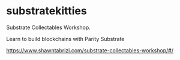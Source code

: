 # substratekitties


Substrate Collectables Workshop. 

Learn to build blockchains with Parity Substrate


https://www.shawntabrizi.com/substrate-collectables-workshop/#/
